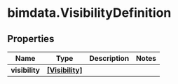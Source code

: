 # bimdata.VisibilityDefinition

## Properties

Name | Type | Description | Notes
------------ | ------------- | ------------- | -------------
**visibility** | [**[Visibility]**](Visibility.md) |  | 


